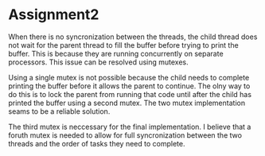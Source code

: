 # Assignment2

When there is no syncronization between the threads, the child thread does not wait for the parent thread to fill the buffer before trying to print the buffer. This is because they are running concurrently on separate processors. This issue can be resolved using mutexes.

Using a single mutex is not possible because the child needs to complete printing the buffer before it allows the parent to continue. The olny way to do this is to lock the parent from running that code until after the child has printed the buffer using a second mutex.
The two mutex implementation seams to be a reliable solution.

The third mutex is neccessary for the final implementation. I believe that a foruth mutex is needed to allow for full syncronization between the two threads and the order of tasks they need to complete.